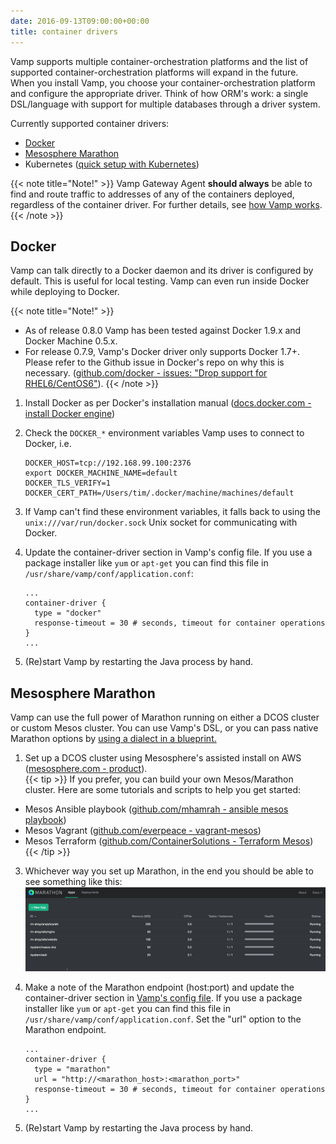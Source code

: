 ```yaml
---
date: 2016-09-13T09:00:00+00:00
title: container drivers
---
```


Vamp supports multiple container-orchestration platforms and the list of supported container-orchestration platforms will expand in the future.   
When you install Vamp, you choose your container-orchestration platform and configure the appropriate driver. Think of how ORM's work: a single DSL/language with support for multiple databases through a driver system.

Currently supported container drivers:

- [Docker](#docker)
- [Mesosphere Marathon](?#mesosphere-marathon)
- Kubernetes ([quick setup with Kubernetes](/resources/run-vamp/quick-setup/quick-setup-kubernetes/))

{{< note title="Note!" >}}
Vamp Gateway Agent **should always** be able to find and route traffic to addresses of any of the containers deployed, regardless of the container driver. For further details, see [how Vamp works](/resources/how-vamp-works/).
{{< /note >}}

## Docker

Vamp can talk directly to a Docker daemon and its driver is configured by default. This is useful for local testing.
Vamp can even run inside Docker while deploying to Docker.

{{< note title="Note!" >}}
* As of release 0.8.0 Vamp has been tested against Docker 1.9.x and Docker Machine 0.5.x. 
* For release 0.7.9, Vamp's Docker driver only supports Docker 1.7+. Please refer to the Github issue in Docker's repo on why this is necessary. ([github.com/docker - issues: "Drop support for RHEL6/CentOS6"](https://github.com/docker/docker/issues/14365)).
{{< /note >}}

1. Install Docker as per Docker's installation manual ([docs.docker.com - install Docker engine](https://docs.docker.com/installation/))
2. Check the `DOCKER_*` environment variables Vamp uses to connect to Docker, i.e.

    ```
    DOCKER_HOST=tcp://192.168.99.100:2376
    export DOCKER_MACHINE_NAME=default
    DOCKER_TLS_VERIFY=1
    DOCKER_CERT_PATH=/Users/tim/.docker/machine/machines/default
    ```

3. If Vamp can't find these environment variables, it falls back to using the `unix:///var/run/docker.sock` Unix socket for communicating with Docker.
4. Update the container-driver section in Vamp's config file. If you use a package installer like `yum` or `apt-get` you can find this file in `/usr/share/vamp/conf/application.conf`:

    ```
    ...
    container-driver {
      type = "docker"
      response-timeout = 30 # seconds, timeout for container operations
    }
    ...
    ```
5. (Re)start Vamp by restarting the Java process by hand.   

## Mesosphere Marathon

Vamp can use the full power of Marathon running on either a DCOS cluster or custom Mesos cluster. You can use Vamp's DSL, or you can pass native Marathon options by [using a dialect in a blueprint.](/resources/using-vamp/blueprints/#dialects)

1. Set up a DCOS cluster using Mesosphere's assisted install on AWS ([mesosphere.com - product](https://mesosphere.com/product/)).  
{{< tip >}}
If you prefer, you can build your own Mesos/Marathon cluster. Here are some tutorials and scripts to help you get started:

  * Mesos Ansible playbook ([github.com/mhamrah - ansible mesos playbook](https://github.com/mhamrah/ansible-mesos-playbook))
  * Mesos Vagrant ([github.com/everpeace - vagrant-mesos](https://github.com/everpeace/vagrant-mesos))
  * Mesos Terraform ([github.com/ContainerSolutions - Terraform Mesos](https://github.com/ContainerSolutions/terraform-mesos))
{{< /tip >}}

3. Whichever way you set up Marathon, in the end you should be able to see something like this:  
![](/images/screens/marathon-screenshot.png)

4. Make a note of the Marathon endpoint (host:port) and update the container-driver section in [Vamp's config file](/configuration/). If you use a package installer like `yum` or `apt-get` you can find this file in `/usr/share/vamp/conf/application.conf`. Set the "url" option to the Marathon endpoint.

    ```
    ...
    container-driver {
      type = "marathon"
      url = "http://<marathon_host>:<marathon_port>" 
      response-timeout = 30 # seconds, timeout for container operations
    }
    ...
    ```    
5. (Re)start Vamp by restarting the Java process by hand.   





